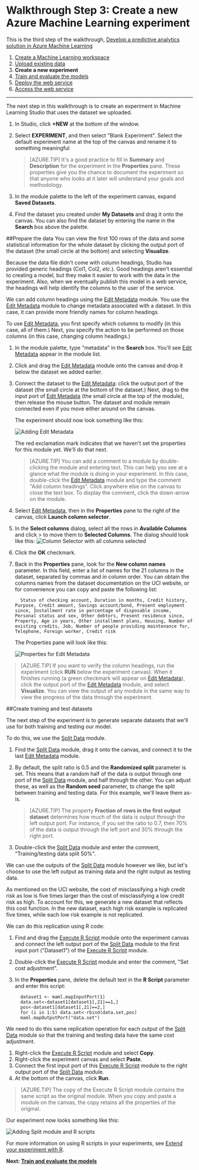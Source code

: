 <properties
	pageTitle="Step 3: Create a new Machine Learning experiment | Microsoft Azure"
	description="Step 3 of the Develop a predictive solution walkthrough: Create a new training experiment in Azure Machine Learning Studio."
	services="machine-learning"
	documentationCenter=""
	authors="garyericson"
	manager="jhubbard"
	editor="cgronlun"/>

<tags
	ms.service="machine-learning"
	ms.workload="data-services"
	ms.tgt_pltfrm="na"
	ms.devlang="na"
	ms.topic="article"
	ms.date="10/05/2016" 
	ms.author="garye"/>


# Walkthrough Step 3: Create a new Azure Machine Learning experiment

This is the third step of the walkthrough, [Develop a predictive analytics solution in Azure Machine Learning](machine-learning-walkthrough-develop-predictive-solution.md)


1.	[Create a Machine Learning workspace](machine-learning-walkthrough-1-create-ml-workspace.md)
2.	[Upload existing data](machine-learning-walkthrough-2-upload-data.md)
3.	**Create a new experiment**
4.	[Train and evaluate the models](machine-learning-walkthrough-4-train-and-evaluate-models.md)
5.	[Deploy the web service](machine-learning-walkthrough-5-publish-web-service.md)
6.	[Access the web service](machine-learning-walkthrough-6-access-web-service.md)

----------

The next step in this walkthrough is to create an experiment in Machine Learning Studio that uses the dataset we uploaded.  

1.	In Studio, click **+NEW** at the bottom of the window.
2.	Select **EXPERIMENT**, and then select "Blank Experiment". Select the default experiment name at the top of the canvas and rename it to something meaningful

	> [AZURE.TIP] It's a good practice to fill in **Summary** and **Description** for the experiment in the **Properties** pane. These properties give you the chance to document the experiment so that anyone who looks at it later will understand your goals and methodology.

3.	In the module palette to the left of the experiment canvas, expand **Saved Datasets**.
4.	Find the dataset you created under **My Datasets** and drag it onto the canvas. You can also find the dataset by entering the name in the **Search** box above the palette.  

##Prepare the data
You can view the first 100 rows of the data and some statistical information for the whole dataset by clicking the output port of the dataset (the small circle at the bottom) and selecting **Visualize**.  

Because the data file didn't come with column headings, Studio has provided generic headings (Col1, Col2, *etc.*). Good headings aren't essential to creating a model, but they make it easier to work with the data in the experiment. Also, when we eventually publish this model in a web service, the headings will help identify the columns to the user of the service.  

We can add column headings using the [Edit Metadata][edit-metadata] module.
You use the [Edit Metadata][edit-metadata] module to change metadata associated with a dataset. In this case, it can provide more friendly names for column headings. 

To use [Edit Metadata][edit-metadata], you first specify which columns to modify (in this case, all of them.) Next, you specify the action to be performed on those columns (in this case, changing column headings.)

1.	In the module palette, type "metadata" in the **Search** box. You'll see [Edit Metadata][edit-metadata] appear in the module list.
2.	Click and drag the [Edit Metadata][edit-metadata] module onto the canvas and drop it below the dataset we added earlier.
3.	Connect the dataset to the [Edit Metadata][edit-metadata]: click the output port of the dataset (the small circle at the bottom of the dataset.) Next, drag to the input port of [Edit Metadata][edit-metadata] (the small circle at the top of the module), then release the mouse button. The dataset and module remain connected even if you move either around on the canvas.

    The experiment should now look something like this:  

    ![Adding Edit Metadata][2]
    
    The red exclamation mark indicates that we haven't set the properties for this module yet. We'll do that next.
    
    > [AZURE.TIP] You can add a comment to a module by double-clicking the module and entering text. This can help you see at a glance what the module is doing in your experiment. In this case, double-click the [Edit Metadata][edit-metadata] module and type the comment "Add column headings". Click anywhere else on the canvas to close the text box. To display the comment, click the down-arrow on the module.

4.	Select [Edit Metadata][edit-metadata], then in the **Properties** pane to the right of the canvas, click **Launch column selector**.
5.	In the **Select columns** dialog, select all the rows in **Available Columns** and click > to move them to **Selected Columns**.
The dialog should look like this:
    ![Column Selector with all columns selected][4]
7.	Click the **OK** checkmark.
8.	Back in the **Properties** pane, look for the **New column names** parameter. In this field, enter a list of names for the 21 columns in the dataset, separated by commas and in column order. You can obtain the columns names from the dataset documentation on the UCI website, or for convenience you can copy and paste the following list:  

		  Status of checking account, Duration in months, Credit history, Purpose, Credit amount, Savings account/bond, Present employment since, Installment rate in percentage of disposable income, Personal status and sex, Other debtors, Present residence since, Property, Age in years, Other installment plans, Housing, Number of existing credits, Job, Number of people providing maintenance for, Telephone, Foreign worker, Credit risk  

    The Properties pane will look like this:

    ![Properties for Edit Metadata][1]

> [AZURE.TIP] If you want to verify the column headings, run the experiment (click **RUN** below the experiment canvas). When it finishes running (a green checkmark will appear on [Edit Metadata][edit-metadata]), click the output port of the [Edit Metadata][edit-metadata] module, and select **Visualize**. You can view the output of any module in the same way to view the progress of the data through the experiment.

##Create training and test datasets

The next step of the experiment is to generate separate datasets that we'll use for both training and testing our model.

To do this, we use the [Split Data][split] module.  

1.	Find the [Split Data][split] module, drag it onto the canvas, and connect it to the last [Edit Metadata][edit-metadata] module.
2.	By default, the split ratio is 0.5 and the **Randomized split** parameter is set. This means that a random half of the data is output through one port of the [Split Data][split] module, and half through the other. You can adjust these, as well as the **Random seed** parameter, to change the split between training and testing data. For this example, we'll leave them as-is.
	
	> [AZURE.TIP] The property **Fraction of rows in the first output dataset** determines how much of the data is output through the left output port. For instance, if you set the ratio to 0.7, then 70% of the data is output through the left port and 30% through the right port.  
	
3. Double-click the [Split Data][split] module and enter the comment, "Training/testing data split 50%". 

We can use the outputs of the [Split Data][split] module however we like, but let's choose to use the left output as training data and the right output as testing data.  

As mentioned on the UCI website, the cost of misclassifying a high credit risk as low is five times larger than the cost of misclassifying a low credit risk as high. To account for this, we generate a new dataset that reflects this cost function. In the new dataset, each high risk example is replicated five times, while each low risk example is not replicated.   

We can do this replication using R code:  

1.	Find and drag the [Execute R Script][execute-r-script] module onto the experiment canvas and connect the left output port of the [Split Data][split] module to the first input port ("Dataset1") of the [Execute R Script][execute-r-script] module.
2. Double-click the [Execute R Script][execute-r-script] module and enter the comment, "Set cost adjustment".
2.	In the **Properties** pane, delete the default text in the **R Script** parameter and enter this script:

		  dataset1 <- maml.mapInputPort(1)
		  data.set<-dataset1[dataset1[,21]==1,]
		  pos<-dataset1[dataset1[,21]==2,]
		  for (i in 1:5) data.set<-rbind(data.set,pos)
		  maml.mapOutputPort("data.set")


We need to do this same replication operation for each output of the [Split Data][split] module so that the training and testing data have the same cost adjustment.

1.	Right-click the [Execute R Script][execute-r-script] module and select **Copy**.
2.	Right-click the experiment canvas and select **Paste**.
3.	Connect the first input port of this [Execute R Script][execute-r-script] module to the right output port of the [Split Data][split] module. 
4.	At the bottom of the canvas, click **Run**. 

> [AZURE.TIP] The copy of the Execute R Script module contains the same script as the original module. When you copy and paste a module on the canvas, the copy retains all the properties of the original.  

Our experiment now looks something like this:

![Adding Split module and R scripts][3]

For more information on using R scripts in your experiments, see [Extend your experiment with R](machine-learning-extend-your-experiment-with-r.md).

**Next: [Train and evaluate the models](machine-learning-walkthrough-4-train-and-evaluate-models.md)**


[1]: ./media/machine-learning-walkthrough-3-create-new-experiment/create1.png
[2]: ./media/machine-learning-walkthrough-3-create-new-experiment/create2.png
[3]: ./media/machine-learning-walkthrough-3-create-new-experiment/create3.png
[4]: ./media/machine-learning-walkthrough-3-create-new-experiment/columnselector.png


<!-- Module References -->
[execute-r-script]: https://msdn.microsoft.com/library/azure/30806023-392b-42e0-94d6-6b775a6e0fd5/
[edit-metadata]: https://msdn.microsoft.com/library/azure/370b6676-c11c-486f-bf73-35349f842a66/
[split]: https://msdn.microsoft.com/library/azure/70530644-c97a-4ab6-85f7-88bf30a8be5f/
